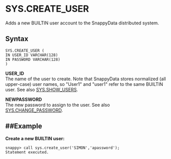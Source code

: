 # SYS.CREATE_USER

Adds a new BUILTIN user account to the SnappyData distributed system.

## Syntax

``` pre
SYS.CREATE_USER (
IN USER_ID VARCHAR(128)
IN PASSWORD VARCHAR(128)
)
```

**USER_ID**   
The name of the user to create. Note that SnappyData stores normalized (all upper-case) user names, so "User1" and "user1" refer to the same BUILTIN user. See also <a href="show_users.html#reference_A7533A4A873D48FBAB05A67DD5CC7F66" class="xref" title="Displays a list of all BUILTIN users that are configured in the SnappyData member.">SYS.SHOW_USERS</a>.

**NEWPASSWORD**  
The new password to assign to the user. See also <a href="change_password.html#reference_A7533A4A873D48FBAB05A67DD5CC7F66" class="xref" title="Changes the password of an existing non-system BUILTIN user.">SYS.CHANGE_PASSWORD</a>.

##Example
-------

**Create a new BUILTIN user:**

``` pre
snappy> call sys.create_user('SIMON','apassword');
Statement executed.
```


